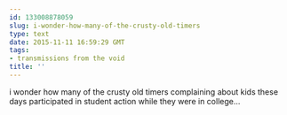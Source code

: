 ```yaml
---
id: 133008878059
slug: i-wonder-how-many-of-the-crusty-old-timers
type: text
date: 2015-11-11 16:59:29 GMT
tags:
- transmissions from the void
title: ''
---
```

i wonder how many of the crusty old timers complaining about kids these days participated in student action while they were in college...